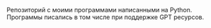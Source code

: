 Репозиторий с моими программами написанными на Python.
Программы писались в том числе при поддержке GPT ресурсов.
